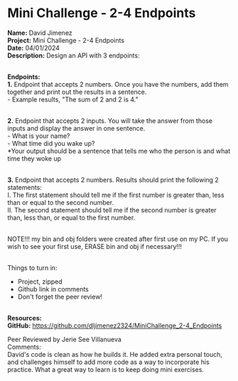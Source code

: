 # Mini Challenge - 2-4 Endpoints

<b>Name:</b> David Jimenez<br>
<b>Project:</b> Mini Challenge - 2-4 Endpoints <br>
<b>Date:</b> 04/01/2024 <br>
<strong>Description:</strong>
Design an API with 3 endpoints: <br> <br>

<b>Endpoints:</b> <br>
<b>1.</b> Endpoint that accepts 2 numbers.  Once you have the numbers, add them together and print out the results in a sentence. <br>
     - Example results, "The sum of 2 and 2 is 4." <br> <br>

<b>2.</b> Endpoint that accepts 2 inputs. You will take the answer from those inputs and display the answer in one sentence. <br>
     - What is your name?  <br>
     - What time did you wake up? <br>
     *Your output should be a sentence that tells me who the person is and what time they woke up <br> <br>

<b>3.</b> Endpoint that accepts 2 numbers. Results should print the following 2 statements: <br>
     I. The first statement should tell me if the first number is greater than, less than or equal to the second number. <br>
     II. The second statement should tell me if the second number is greater than, less than, or equal to the first number. <br> <br>

NOTE!!!  my bin and obj folders were created after first use on my PC.  If you wish to see your first use, ERASE bin and obj  if necessary!!! <br><br>

Things to turn in: <br>
- Project, zipped <br>
- Github link in comments <br>
- Don't forget the peer review! <br> <br>


<b>Resources:</b> <br>
<b>GitHub:</b> https://github.com/dljimenez2324/MiniChallenge_2-4_Endpoints <br>


Peer Reviewed by Jerie See Villanueva <br>
Comments:  <br> David's code is clean as how he builds it. He added extra personal touch, and challenges himself to add more code as a way to incorporate his practice.
What a great way to learn is to keep doing mini exercises. <br>
